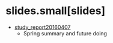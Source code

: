 # slides.small[slides]
- [study_report20160407](http://ace12358.github.io/slides/?study_report20160407.md)
    - Spring summary and future doing
